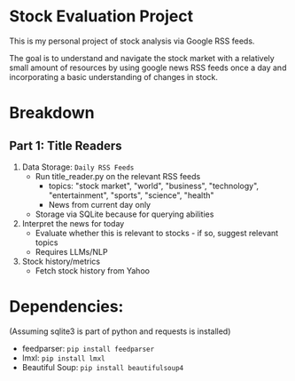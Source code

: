 # Stock Evaluation Project
This is my personal project of stock analysis via Google RSS feeds.

The goal is to understand and navigate the stock market with a relatively small amount of resources by using google news RSS feeds once a day and incorporating a basic understanding of changes in stock. 

# Breakdown
## Part 1: Title Readers
1) Data Storage: `Daily RSS Feeds`
    - Run title_reader.py on the relevant RSS feeds
        - topics: "stock market", "world", "business", "technology", "entertainment", "sports", "science", "health"
        - News from current day only
    - Storage via SQLite because for querying abilities 
2) Interpret the news for today
    - Evaluate whether this is relevant to stocks - if so, suggest relevant topics
    - Requires LLMs/NLP
3) Stock history/metrics
    - Fetch stock history from Yahoo

# Dependencies:
(Assuming sqlite3 is part of python and requests is installed)
- feedparser: `pip install feedparser`
- lmxl: `pip install lmxl`
- Beautiful Soup: `pip install beautifulsoup4`

